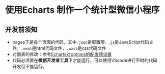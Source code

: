 # 使用Echarts 制作一个统计型微信小程序

## 开发前须知

- pages下是各个页面的代码，其中`.json`是配置项，.`js`是JavaScript代码文件，`.wxml`是html代码文件，`.wxss`是css代码文件
- 对图表的修改：参考[Echarts对options的配置项设置](https://echarts.apache.org/zh/option.html#title)
- 代码必须要在**微信开发者工具**下才能运行，可以使用VScode进行平时的代码开发但不能运行。
